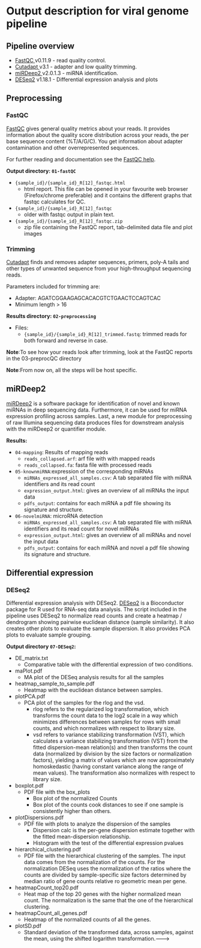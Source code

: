 # Output description for viral genome pipeline

## Pipeline overview

* <a href="#fastqc">FastQC </a> v0.11.9 - read quality control.
* <a href="#cutadapt">Cutadapt </a> v3.1 - adapter and low quality trimming.
* <a href="#mirdeep2"> miRDeep2 </a> v2.0.1.3 - miRNA identification.
* <a href="#deseq2">DESeq2</a> v1.18.1 - Differential expression analysis and plots

## Preprocessing
### FastQC
[FastQC](http://www.bioinformatics.babraham.ac.uk/projects/fastqc/)<a name="fastqc"> </a>gives general quality metrics about your reads. It provides information about the quality score distribution across your reads, the per base sequence content (%T/A/G/C). You get information about adapter contamination and other overrepresented sequences.

For further reading and documentation see the [FastQC help](http://www.bioinformatics.babraham.ac.uk/projects/fastqc/Help/).

**Output directory: `01-fastQC`**

* `{sample_id}/{sample_id}_R[12]_fastqc.html`
  * html report. This file can be opened in your favourite web browser (Firefox/chrome preferable) and it contains the different graphs that fastqc calculates for QC.
* `{sample_id}/{sample_id}_R[12]_fastqc`
  * older with fastqc output in plain text.
* `{sample_id}/{sample_id}_R[12]_fastqc.zip`
  * zip file containing the FastQC report, tab-delimited data file and plot images

### Trimming
[Cutadapt](https://cutadapt.readthedocs.io/en/stable/)<a name="cutadapt"> </a>finds and removes adapter sequences, primers, poly-A tails and other types of unwanted sequence from your high-throughput sequencing reads.

Parameters included for trimming are:
-  Adapter: AGATCGGAAGAGCACACGTCTGAACTCCAGTCAC
-  Minimum length > 16

**Results directory: `02-preprocessing`**
- Files:
   - `{sample_id}/{sample_id}_R[12]_trimmed.fastq`: trimmed reads for both forward and reverse in case.

 **Note**:To see how your reads look after trimming, look at the FastQC reports in the 03-preprocQC directory

 **Note**:From now on, all the steps will be host specific.

## miRDeep2
[miRDeep2](https://www.mdc-berlin.de/content/mirdeep2-documentation) is a software package for identification of novel and known miRNAs in deep sequencing data. Furthermore, it can be used for miRNA expression profiling across samples. Last, a new module for preprocessing of raw Illumina sequencing data produces files for downstream analysis with the miRDeep2 or quantifier module.

**Results:**
- `04-mapping`: Results of mapping reads
  - `reads_collapsed.arf`: arf file with with mapped reads
  - `reads_collapsed.fa`: fasta file with processed reads
- `05-knownmiRNA`:expression of the corresponding miRNAs
  - `miRNAs_expressed_all_samples.csv`: A tab separated file with miRNA identifiers and its read count
  - `expression_output.html`: gives an overview of all miRNAs the input data
  - `pdfs_output`: contains for each miRNA a pdf file showing its signature and structure.
- `06-novelmiRNA`: microRNA detection
  - `miRNAs_expressed_all_samples.csv`: A tab separated file with miRNA identifiers and its read count for novel miRNAs
  - `expression_output.html`: gives an overview of all miRNAs and novel the input data
  - `pdfs_output`: contains for each miRNA and novel a pdf file showing its signature and structure.

## Differential expression
### DESeq2
Differential expression analysis with <a name="deseq2">DESeq2</a>. [DESeq2](https://bioconductor.org/packages/release/bioc/manuals/DESeq2/man/DESeq2.pdf) is a Bioconductor package for R used for RNA-seq data analysis. The script included in the pipeline uses DESeq2 to normalize read counts and create a heatmap / dendrogram showing pairwise euclidean distance (sample similarity). It also creates other plots to evaluate the sample dispersion. It also provides PCA plots to evaluate sample grouping.

**Output directory `07-DESeq2`:**
* DE_matrix.txt
  * Comparative table with the differential expression of two conditions.
* maPlot.pdf
  * MA plot of the DESeq analysis results for all the samples
* heatmap_sample_to_sample.pdf
  * Heatmap with the euclidean distance between samples.
* plotPCA.pdf
  * PCA plot of the samples for the rlog and the vsd.
      * rlog refers to the regularized log transformation, which transforms the count data to the log2 scale in a way which minimizes differences between samples for rows with small counts, and which normalizes with respect to library size.
      * vsd refers to variance stabilizing transformation (VST), which calculates a variance stabilizing transformation (VST) from the fitted dispersion-mean relation(s) and then transforms the count data (normalized by division by the size factors or normalization factors), yielding a matrix of values which are now approximately homoskedastic (having constant variance along the range of mean values). The transformation also normalizes with respect to library size.
* boxplot.pdf
  * PDF file with the box_plots
      * Box plot of the normalized Counts
      * Box plot of the counts cook distances to see if one sample is consistently higher than others.
* plotDispersions.pdf
  * PDF file with plots to analyze the dispersion of the samples
      * Dispersion calc is the per-gene dispersion estimate together with the fitted mean-dispersion relationship.
      * Histogram with the test of the differential expression pvalues
* hierarchical_clustering.pdf
  * PDF file with the hierarchical clustering of the samples. The input data comes from the normalization of the counts. For the normalization DESeq uses the normalization of the ratios where the counts are divided by sample-specific size factors determined by median ratio of gene counts relative ro geometric mean per gene.
* heatmapCount_top20.pdf
  * Heat map of the top 20 genes with the higher normalized mean count. The normalization is the same that the one of the hierarchical clustering.
* heatmapCount_all_genes.pdf
  * Heatmap of the normalized counts of all the genes.
* plotSD.pdf
  * Standard deviation of the transformed data, across samples, against the mean, using the shifted logarithm transformation.--->
